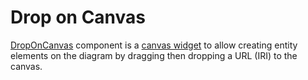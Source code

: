 # Drop on Canvas

[DropOnCanvas](/docs/api/workspace/functions/DropOnCanvas) component is a [canvas widget](/docs/components/canvas.md) to allow creating entity elements on the diagram by dragging then dropping a URL (IRI) to the canvas.
